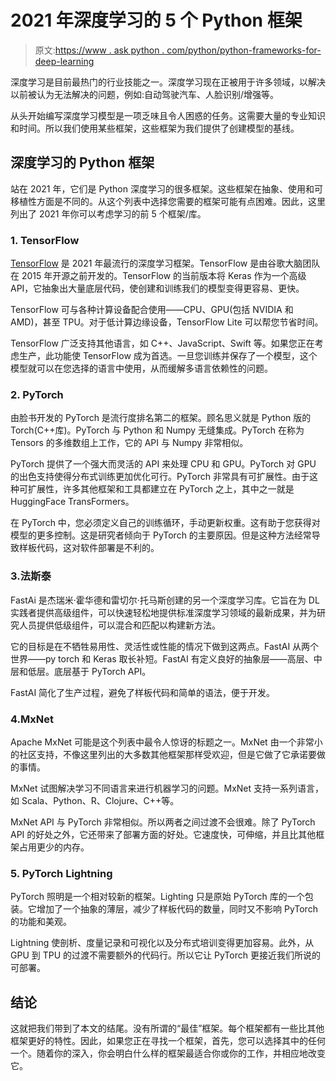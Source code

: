 # 2021 年深度学习的 5 个 Python 框架

> 原文:[https://www . ask python . com/python/python-frameworks-for-deep-learning](https://www.askpython.com/python/python-frameworks-for-deep-learning)

深度学习是目前最热门的行业技能之一。深度学习现在正被用于许多领域，以解决以前被认为无法解决的问题，例如:自动驾驶汽车、人脸识别/增强等。

从头开始编写深度学习模型是一项乏味且令人困惑的任务。这需要大量的专业知识和时间。所以我们使用某些框架，这些框架为我们提供了创建模型的基线。

## 深度学习的 Python 框架

站在 2021 年，它们是 Python 深度学习的很多框架。这些框架在抽象、使用和可移植性方面是不同的。从这个列表中选择您需要的框架可能有点困难。因此，这里列出了 2021 年你可以考虑学习的前 5 个框架/库。

### 1\. TensorFlow

[TensorFlow](https://www.askpython.com/python-modules/tensorflow-vs-pytorch-vs-jax) 是 2021 年最流行的深度学习框架。TensorFlow 是由谷歌大脑团队在 2015 年开源之前开发的。TensorFlow 的当前版本将 Keras 作为一个高级 API，它抽象出大量底层代码，使创建和训练我们的模型变得更容易、更快。

TensorFlow 可与各种计算设备配合使用——CPU、GPU(包括 NVIDIA 和 AMD)，甚至 TPU。对于低计算边缘设备，TensorFlow Lite 可以帮您节省时间。

TensorFlow 广泛支持其他语言，如 C++、JavaScript、Swift 等。如果您正在考虑生产，此功能使 TensorFlow 成为首选。一旦您训练并保存了一个模型，这个模型就可以在您选择的语言中使用，从而缓解多语言依赖性的问题。

### 2\. PyTorch

由脸书开发的 PyTorch 是流行度排名第二的框架。顾名思义就是 Python 版的 Torch(C++库)。PyTorch 与 Python 和 Numpy 无缝集成。PyTorch 在称为 Tensors 的多维数组上工作，它的 API 与 Numpy 非常相似。

PyTorch 提供了一个强大而灵活的 API 来处理 CPU 和 GPU。PyTorch 对 GPU 的出色支持使得分布式训练更加优化可行。PyTorch 非常具有可扩展性。由于这种可扩展性，许多其他框架和工具都建立在 PyTorch 之上，其中之一就是 HuggingFace TransFormers。

在 PyTorch 中，您必须定义自己的训练循环，手动更新权重。这有助于您获得对模型的更多控制。这是研究者倾向于 PyTorch 的主要原因。但是这种方法经常导致样板代码，这对软件部署是不利的。

### 3.法斯泰

FastAi 是杰瑞米·霍华德和雷切尔·托马斯创建的另一个深度学习库。它旨在为 DL 实践者提供高级组件，可以快速轻松地提供标准深度学习领域的最新成果，并为研究人员提供低级组件，可以混合和匹配以构建新方法。

它的目标是在不牺牲易用性、灵活性或性能的情况下做到这两点。FastAI 从两个世界——py torch 和 Keras 取长补短。FastAI 有定义良好的抽象层——高层、中层和低层。底层基于 PyTorch API。

FastAI 简化了生产过程，避免了样板代码和简单的语法，便于开发。

### 4.MxNet

Apache MxNet 可能是这个列表中最令人惊讶的标题之一。MxNet 由一个非常小的社区支持，不像这里列出的大多数其他框架那样受欢迎，但是它做了它承诺要做的事情。

MxNet 试图解决学习不同语言来进行机器学习的问题。MxNet 支持一系列语言，如 Scala、Python、R、Clojure、C++等。

MxNet API 与 PyTorch 非常相似。所以两者之间过渡不会很难。除了 PyTorch API 的好处之外，它还带来了部署方面的好处。它速度快，可伸缩，并且比其他框架占用更少的内存。

### 5\. PyTorch Lightning

PyTorch 照明是一个相对较新的框架。Lighting 只是原始 PyTorch 库的一个包装。它增加了一个抽象的薄层，减少了样板代码的数量，同时又不影响 PyTorch 的功能和美观。

Lightning 使剖析、度量记录和可视化以及分布式培训变得更加容易。此外，从 GPU 到 TPU 的过渡不需要额外的代码行。所以它让 PyTorch 更接近我们所说的可部署。

## 结论

这就把我们带到了本文的结尾。没有所谓的“最佳”框架。每个框架都有一些比其他框架更好的特性。因此，如果您正在寻找一个框架，首先，您可以选择其中的任何一个。随着你的深入，你会明白什么样的框架最适合你或你的工作，并相应地改变它。